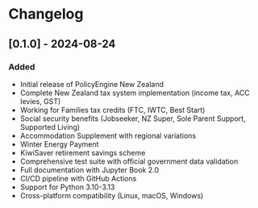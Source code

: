 # Changelog

## [0.1.0] - 2024-08-24

### Added
- Initial release of PolicyEngine New Zealand
- Complete New Zealand tax system implementation (income tax, ACC levies, GST)
- Working for Families tax credits (FTC, IWTC, Best Start)
- Social security benefits (Jobseeker, NZ Super, Sole Parent Support, Supported Living)
- Accommodation Supplement with regional variations
- Winter Energy Payment
- KiwiSaver retirement savings scheme
- Comprehensive test suite with official government data validation
- Full documentation with Jupyter Book 2.0
- CI/CD pipeline with GitHub Actions
- Support for Python 3.10-3.13
- Cross-platform compatibility (Linux, macOS, Windows)
